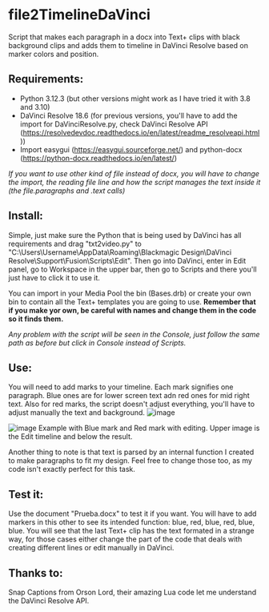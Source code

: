 # file2TimelineDaVinci
Script that makes each paragraph in a docx into Text+ clips with black background clips and adds them to timeline in DaVinci Resolve based on marker colors and position.

## Requirements:
- Python 3.12.3 (but other versions might work as I have tried it with 3.8 and 3.10)
- DaVinci Resolve 18.6 (for previous versions, you'll have to add the import for DaVinciResolve.py, check DaVinci Resolve API (https://resolvedevdoc.readthedocs.io/en/latest/readme_resolveapi.html))
- Import easygui (https://easygui.sourceforge.net/) and python-docx (https://python-docx.readthedocs.io/en/latest/)

*If you want to use other kind of file instead of docx, you will have to change the import, the reading file line and 
how the script manages the text inside it (the file.paragraphs and .text calls)*

## Install:
Simple, just make sure the Python that is being used by DaVinci has all requirements and drag "txt2video.py" to "C:\Users\Username\AppData\Roaming\Blackmagic Design\DaVinci Resolve\Support\Fusion\Scripts\Edit".
Then go into DaVinci, enter in Edit panel, go to Workspace in the upper bar, then go to Scripts and there you'll just have to click it to use it.

You can import in your Media Pool the bin (Bases.drb) or create your own bin to contain all the Text+ templates you are going to use. **Remember that if you make yor own, be careful with names and change them
in the code so it finds them.**

*Any problem with the script will be seen in the Console, just follow the same path as before but click in Console instead of Scripts.*

## Use:
You will need to add marks to your timeline. Each mark signifies one paragraph. Blue ones are for lower screen text adn red ones for mid right text. Also for red marks, the script doesn't adjust everything,
you'll have to adjust manually the text and background.
![image](https://github.com/GabrielGutiP/file2TimelineDaVinci/assets/146023114/dea9a2ed-b61d-4e0a-9012-c6f5e4ab0148)

![image](https://github.com/GabrielGutiP/file2TimelineDaVinci/assets/146023114/f562874c-965b-455d-8f20-2a15cd6c8d27)
Example with Blue mark and Red mark with editing. Upper image is the Edit timeline and below the result.

Another thing to note is that text is parsed by an internal function I created to make paragraphs to fit my design. Feel free to change those too, as my code isn't exactly perfect for this task.

## Test it:
Use the document "Prueba.docx" to test it if you want. You will have to add markers in this other to see its intended function: blue, red, blue, red, blue, blue.
You will see that the last Text+ clip has the text formated in a strange way, for those cases either change the part of the code that deals with creating different lines or edit manually in DaVinci.

## Thanks to:
Snap Captions from Orson Lord, their amazing Lua code let me understand the DaVinci Resolve API.
